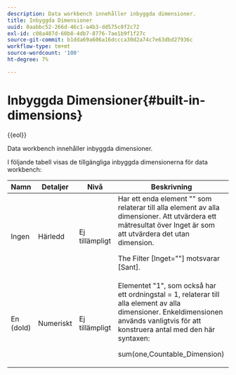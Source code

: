 ```yaml
---
description: Data workbench innehåller inbyggda dimensioner.
title: Inbyggda Dimensioner
uuid: 0aabbc52-266d-46c1-a4b3-dd575c0f2c72
exl-id: c08a487d-60b8-4db7-8776-7ae1b9f1f27c
source-git-commit: b1dda69a606a16dccca30d2a74c7e63dbd27936c
workflow-type: tm+mt
source-wordcount: '100'
ht-degree: 7%

---
```


# Inbyggda Dimensioner{#built-in-dimensions}

{{eol}}

Data workbench innehåller inbyggda dimensioner.

I följande tabell visas de tillgängliga inbyggda dimensionerna för data workbench:

<table id="table_40796088B3484F98889859C59D525AD7"> 
 <thead> 
  <tr> 
   <th colname="col1" class="entry"> Namn </th> 
   <th colname="col2" class="entry"> Detaljer </th> 
   <th colname="col3" class="entry"> Nivå </th> 
   <th colname="col4" class="entry"> Beskrivning </th> 
  </tr> 
 </thead>
 <tbody> 
  <tr> 
   <td colname="col1"> Ingen </td> 
   <td colname="col2"> Härledd </td> 
   <td colname="col3"> Ej tillämpligt </td> 
   <td colname="col4">Har ett enda element "" som relaterar till alla element av alla dimensioner. Att utvärdera ett mätresultat över Inget är som att utvärdera det utan dimension. <p>The <span class="filepath"> Filter [Inget=""]</span> motsvarar <span class="filepath"> [Sant]</span>. </p></td> 
  </tr> 
  <tr> 
   <td colname="col1"> En (dold) </td> 
   <td colname="col2"> Numeriskt </td> 
   <td colname="col3"> Ej tillämpligt </td> 
   <td colname="col4">Elementet "1", som också har ett ordningstal <span class="filepath"> = 1</span>, relaterar till alla element av alla dimensioner. Enkeldimensionen används vanligtvis för att konstruera antal med den här syntaxen: <p><span class="filepath"> sum(one,Countable_Dimension)</span></p></td> 
  </tr> 
 </tbody> 
</table>
